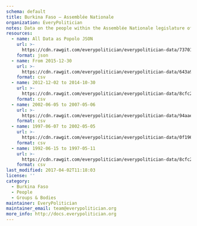 ```yaml
---
schema: default
title: Burkina Faso — Assemblée Nationale
organization: EveryPolitician
notes: Data on the people within the Assemblée Nationale legislature of Burkina Faso.
resources:
  - name: All Data as Popolo JSON
    url: >-
      https://cdn.rawgit.com/everypolitician/everypolitician-data/737018df67d572304ab40167e8311ad83f8c6213/data/Burkina_Faso/Assembly/ep-popolo-v1.0.json
    format: json
  - name: From 2015-12-30
    url: >-
      https://cdn.rawgit.com/everypolitician/everypolitician-data/643a9187cc2f269146ce76907f1cabd9a35643cf/data/Burkina_Faso/Assembly/term-7.csv
    format: csv
  - name: 2012-12-02 to 2014-10-30
    url: >-
      https://cdn.rawgit.com/everypolitician/everypolitician-data/8cfc29587dc4e3c276c24bcb2dc739fdc5f14d2a/data/Burkina_Faso/Assembly/term-2012.csv
    format: csv
  - name: 2002-06-05 to 2007-05-06
    url: >-
      https://cdn.rawgit.com/everypolitician/everypolitician-data/94aae4c948cff6e0005a394c893a7d696633db10/data/Burkina_Faso/Assembly/term-3.csv
    format: csv
  - name: 1997-06-07 to 2002-05-05
    url: >-
      https://cdn.rawgit.com/everypolitician/everypolitician-data/0f1964d0de0a9587b237664f71a6e5724220456d/data/Burkina_Faso/Assembly/term-2.csv
    format: csv
  - name: 1992-06-15 to 1997-05-11
    url: >-
      https://cdn.rawgit.com/everypolitician/everypolitician-data/8cfc29587dc4e3c276c24bcb2dc739fdc5f14d2a/data/Burkina_Faso/Assembly/term-1.csv
    format: csv
last_modified: 2017-04-02T11:18:03
license: ''
category:
  - Burkina Faso
  - People
  - Groups & Bodies
maintainer: EveryPolitician
maintainer_email: team@everypolitician.org
more_info: http://docs.everypolitician.org
---
```

